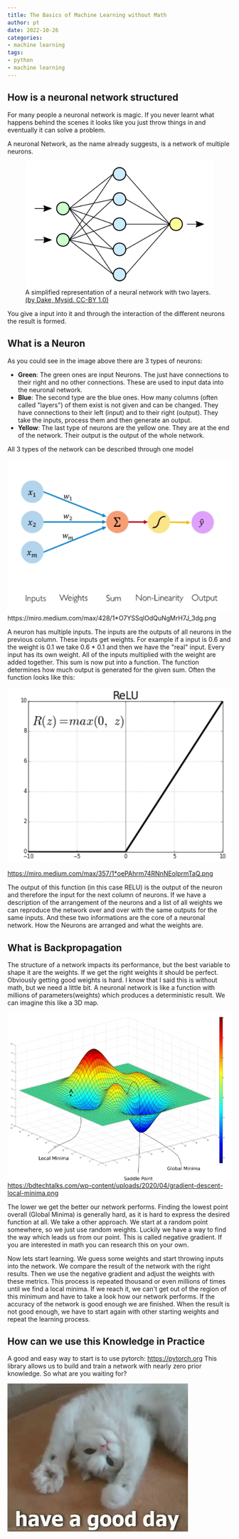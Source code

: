 ```yaml
---
title: The Basics of Machine Learning without Math
author: pt
date: 2022-10-26
categories:
- machine learning
tags:
- python
- machine learning
---
```


## How is a neuronal network structured
For many people a neuronal network is magic. If you never learnt what happens behind the scenes it looks like you just throw things in and eventually it can solve a problem.

A neuronal Network, as the name already suggests, is a network of multiple neurons.

<figure>
  <img src="1200px-Neural_network.svg.png" width="600" alt="Simplified representation of a Neural Network with two green input nodes, five blue intermediate nodes and one yellow output node." />
  <figcaption>
    A simplified representation of a neural network with two layers.
    <a href="https://commons.wikimedia.org/wiki/File:Neural_network.svg">(by Dake, Mysid. CC-BY 1.0)</a></figcaption>
</figure>

You give a input into it and through the interaction of the different neurons the result is formed.

## What is a Neuron

As you could see in the image above there are 3 types of neurons:

- **Green**:
  The green ones are input Neurons. The just have connections to their right and no other connections. These are used to input data into the neuronal network.
- **Blue**:
  The second type are the blue ones. How many columns (often called "layers") of them exist is not given and can be changed. They have connections to their left (input) and to their right (output). They take the inputs, process them and then generate an output.
- **Yellow**:
  The last type of neurons are the yellow one. They are at the end of the network. Their output is the output of the whole network.

All 3 types of the network can be described through one model

<img src="1*O7YSSqlOdQuNgMrH7J_3dg.png" width="600">
https://miro.medium.com/max/428/1*O7YSSqlOdQuNgMrH7J_3dg.png
<!-- TODO: License? Reference the Author in a footnote? -->

A neuron has multiple inputs. The inputs are the outputs of all neurons in the previous column.
These inputs get weights. For example if a input is 0.6 and the weight is 0.1 we take 0.6 * 0.1 and then we have the "real" input. Every input has its own weight. All of the inputs multiplied with the weight are added together. This sum is now put into a function. The function determines how much output is generated for the given sum. Often the function looks like this:

<img src="1*oePAhrm74RNnNEolprmTaQ.png" width="600">

https://miro.medium.com/max/357/1*oePAhrm74RNnNEolprmTaQ.png
<!-- TODO: License? Reference the Author in a footnote? -->

The output of this function (in this case RELU) is the output of the neuron and therefore the input for the next column of neurons.
If we have a description of the arrangement of the neurons and a list of all weights we can reproduce the network over and over with the same outputs for the same inputs. And these two informations are the core of a neuronal network. How the Neurons are arranged and what the weights are.

## What is Backpropagation
The structure of a network impacts its performance, but the best variable to shape it are the weights. If we get the right weights it should be perfect. Obviously getting good weights is hard. I know that I said this is without math, but we need a little bit. A neuronal network is like a function with millions of parameters(weights) which produces a deterministic result. We can imagine this like a 3D map.

![Image showing an example of a gradient descent](gradient-descent-local-minima.png)
https://bdtechtalks.com/wp-content/uploads/2020/04/gradient-descent-local-minima.png
<!-- TODO: License? Reference the Author in a footnote? -->

The lower we get the better our network performs. Finding the lowest point overall (Global Minima) is generally hard, as it is hard to express the desired function at all. We take a other approach. We start at a random point somewhere, so we just use random weights. Luckily we have a way to find the way which leads us from our point. This is called negative gradient. If you are interested in math you can research this on your own.

Now lets start learning. We guess some weights and start throwing inputs into the network. We compare the result of the network with the right results. Then we use the negative gradient and adjust the weights with these metrics. This process is repeated thousand or even millions of times until we find a local minima. If we reach it, we can't get out of the region of this minimum and have to take a look how our network performs. If the accuracy of the network is good enough we are finished. When the result is not good enough, we have to start again with other starting weights and repeat the learning process.

## How can we use this Knowledge in Practice

A good and easy way to start is to use pytorch: https://pytorch.org
This library allows us to build and train a network with nearly zero prior knowledge. So what are you waiting for?

![Have a nice day! :)](have-a-good-day-cat.gif)
